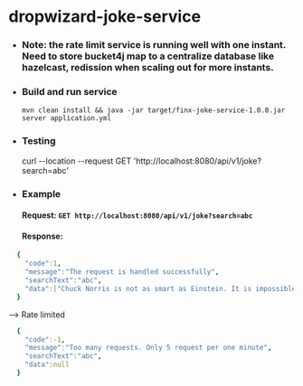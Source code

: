 # dropwizard-joke-service

* ### Note: the rate limit service is running well with one instant. Need to store bucket4j map to a centralize database like hazelcast, redission when scaling out for more instants.

* ### Build and run service

    `mvn clean install && java -jar target/finx-joke-service-1.0.0.jar server application.yml`

* ### Testing 
  curl --location --request GET 'http://localhost:8080/api/v1/joke?search=abc'

* ### Example

  #### Request: `GET http://localhost:8080/api/v1/joke?search=abc`
 
  #### Response: 
```yaml 
  {
    "code":1,
    "message":"The request is handled successfully",
    "searchText":"abc",
    "data":["Chuck Norris is not as smart as Einstein. It is impossible for Einstein to arrange M&M's in abc order but Chuck Norris can."]
  }
```

--> Rate limited
```yaml
  {
    "code":-1,
    "message":"Too many requests. Only 5 request per one minute",
    "searchText":"abc",
    "data":null
  }
```
